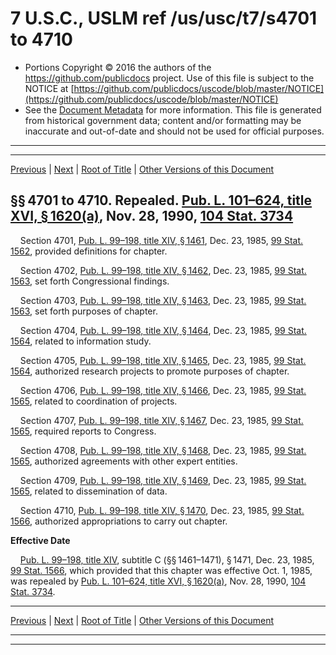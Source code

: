 ---
---

# 7 U.S.C., USLM ref /us/usc/t7/s4701 to 4710

* Portions Copyright © 2016 the authors of the https://github.com/publicdocs project.
  Use of this file is subject to the NOTICE at [https://github.com/publicdocs/uscode/blob/master/NOTICE](https://github.com/publicdocs/uscode/blob/master/NOTICE)
* See the [Document Metadata](././../../../..//README.md) for more information.
  This file is generated from historical government data; content and/or formatting may be inaccurate and out-of-date and should not be used for official purposes.

----------
----------

[Previous](./../../../..//us/usc/t7/ch78/m__us_usc_t7_ch78.md) | [Next](./../../../..//us/usc/t7/ch79/m__us_usc_t7_ch79.md) | [Root of Title](./../../../../) | [Other Versions of this Document](https://publicdocs.github.io/go/links?ns=uslm&ref=%2Fus%2Fusc%2Ft7%2Fs4701+to+4710)

## §§ 4701 to 4710. Repealed. [Pub. L. 101–624, title XVI, § 1620(a)][/us/pl/101/624/s1620/a], Nov. 28, 1990, [104 Stat. 3734][/us/stat/104/3734]

    Section 4701, [Pub. L. 99–198, title XIV, § 1461][/us/pl/99/198/s1461], Dec. 23, 1985, [99 Stat. 1562][/us/stat/99/1562], provided definitions for chapter.

    Section 4702, [Pub. L. 99–198, title XIV, § 1462][/us/pl/99/198/s1462], Dec. 23, 1985, [99 Stat. 1563][/us/stat/99/1563], set forth Congressional findings.

    Section 4703, [Pub. L. 99–198, title XIV, § 1463][/us/pl/99/198/s1463], Dec. 23, 1985, [99 Stat. 1563][/us/stat/99/1563], set forth purposes of chapter.

    Section 4704, [Pub. L. 99–198, title XIV, § 1464][/us/pl/99/198/s1464], Dec. 23, 1985, [99 Stat. 1564][/us/stat/99/1564], related to information study.

    Section 4705, [Pub. L. 99–198, title XIV, § 1465][/us/pl/99/198/s1465], Dec. 23, 1985, [99 Stat. 1564][/us/stat/99/1564], authorized research projects to promote purposes of chapter.

    Section 4706, [Pub. L. 99–198, title XIV, § 1466][/us/pl/99/198/s1466], Dec. 23, 1985, [99 Stat. 1565][/us/stat/99/1565], related to coordination of projects.

    Section 4707, [Pub. L. 99–198, title XIV, § 1467][/us/pl/99/198/s1467], Dec. 23, 1985, [99 Stat. 1565][/us/stat/99/1565], required reports to Congress.

    Section 4708, [Pub. L. 99–198, title XIV, § 1468][/us/pl/99/198/s1468], Dec. 23, 1985, [99 Stat. 1565][/us/stat/99/1565], authorized agreements with other expert entities.

    Section 4709, [Pub. L. 99–198, title XIV, § 1469][/us/pl/99/198/s1469], Dec. 23, 1985, [99 Stat. 1565][/us/stat/99/1565], related to dissemination of data.

    Section 4710, [Pub. L. 99–198, title XIV, § 1470][/us/pl/99/198/s1470], Dec. 23, 1985, [99 Stat. 1566][/us/stat/99/1566], authorized appropriations to carry out chapter.

 __Effective Date__ 

    [Pub. L. 99–198, title XIV][/us/pl/99/198], subtitle C (§§ 1461–1471), § 1471, Dec. 23, 1985, [99 Stat. 1566][/us/stat/99/1566], which provided that this chapter was effective Oct. 1, 1985, was repealed by [Pub. L. 101–624, title XVI, § 1620(a)][/us/pl/101/624/s1620/a], Nov. 28, 1990, [104 Stat. 3734][/us/stat/104/3734].

----------

[Previous](./../../../..//us/usc/t7/ch78/m__us_usc_t7_ch78.md) | [Next](./../../../..//us/usc/t7/ch79/m__us_usc_t7_ch79.md) | [Root of Title](./../../../../) | [Other Versions of this Document](https://publicdocs.github.io/go/links?ns=uslm&ref=%2Fus%2Fusc%2Ft7%2Fs4701+to+4710)

----------
----------

[/us/pl/101/624/s1620/a]: https://publicdocs.github.io/go/links?ns=uslm&ref=%2Fus%2Fpl%2F101%2F624%2Fs1620%2Fa
[/us/stat/104/3734]: https://publicdocs.github.io/go/links?ns=uslm&ref=%2Fus%2Fstat%2F104%2F3734
[/us/pl/99/198/s1461]: https://publicdocs.github.io/go/links?ns=uslm&ref=%2Fus%2Fpl%2F99%2F198%2Fs1461
[/us/stat/99/1562]: https://publicdocs.github.io/go/links?ns=uslm&ref=%2Fus%2Fstat%2F99%2F1562
[/us/pl/99/198/s1462]: https://publicdocs.github.io/go/links?ns=uslm&ref=%2Fus%2Fpl%2F99%2F198%2Fs1462
[/us/stat/99/1563]: https://publicdocs.github.io/go/links?ns=uslm&ref=%2Fus%2Fstat%2F99%2F1563
[/us/pl/99/198/s1463]: https://publicdocs.github.io/go/links?ns=uslm&ref=%2Fus%2Fpl%2F99%2F198%2Fs1463
[/us/stat/99/1563]: https://publicdocs.github.io/go/links?ns=uslm&ref=%2Fus%2Fstat%2F99%2F1563
[/us/pl/99/198/s1464]: https://publicdocs.github.io/go/links?ns=uslm&ref=%2Fus%2Fpl%2F99%2F198%2Fs1464
[/us/stat/99/1564]: https://publicdocs.github.io/go/links?ns=uslm&ref=%2Fus%2Fstat%2F99%2F1564
[/us/pl/99/198/s1465]: https://publicdocs.github.io/go/links?ns=uslm&ref=%2Fus%2Fpl%2F99%2F198%2Fs1465
[/us/stat/99/1564]: https://publicdocs.github.io/go/links?ns=uslm&ref=%2Fus%2Fstat%2F99%2F1564
[/us/pl/99/198/s1466]: https://publicdocs.github.io/go/links?ns=uslm&ref=%2Fus%2Fpl%2F99%2F198%2Fs1466
[/us/stat/99/1565]: https://publicdocs.github.io/go/links?ns=uslm&ref=%2Fus%2Fstat%2F99%2F1565
[/us/pl/99/198/s1467]: https://publicdocs.github.io/go/links?ns=uslm&ref=%2Fus%2Fpl%2F99%2F198%2Fs1467
[/us/stat/99/1565]: https://publicdocs.github.io/go/links?ns=uslm&ref=%2Fus%2Fstat%2F99%2F1565
[/us/pl/99/198/s1468]: https://publicdocs.github.io/go/links?ns=uslm&ref=%2Fus%2Fpl%2F99%2F198%2Fs1468
[/us/stat/99/1565]: https://publicdocs.github.io/go/links?ns=uslm&ref=%2Fus%2Fstat%2F99%2F1565
[/us/pl/99/198/s1469]: https://publicdocs.github.io/go/links?ns=uslm&ref=%2Fus%2Fpl%2F99%2F198%2Fs1469
[/us/stat/99/1565]: https://publicdocs.github.io/go/links?ns=uslm&ref=%2Fus%2Fstat%2F99%2F1565
[/us/pl/99/198/s1470]: https://publicdocs.github.io/go/links?ns=uslm&ref=%2Fus%2Fpl%2F99%2F198%2Fs1470
[/us/stat/99/1566]: https://publicdocs.github.io/go/links?ns=uslm&ref=%2Fus%2Fstat%2F99%2F1566
[/us/pl/99/198]: https://publicdocs.github.io/go/links?ns=uslm&ref=%2Fus%2Fpl%2F99%2F198
[/us/stat/99/1566]: https://publicdocs.github.io/go/links?ns=uslm&ref=%2Fus%2Fstat%2F99%2F1566
[/us/pl/101/624/s1620/a]: https://publicdocs.github.io/go/links?ns=uslm&ref=%2Fus%2Fpl%2F101%2F624%2Fs1620%2Fa
[/us/stat/104/3734]: https://publicdocs.github.io/go/links?ns=uslm&ref=%2Fus%2Fstat%2F104%2F3734


